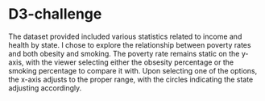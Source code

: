 # D3-challenge

The dataset provided included various statistics related to income and health by state.  I chose to explore the relationship between poverty rates and both obesity and smoking.  The poverty rate remains static on the y-axis, with the viewer selecting either the obsesity percentage or the smoking percentage to compare it with.  Upon selecting one of the options, the x-axis adjusts to the proper range, with the circles indicating the state adjusting accordingly.  
